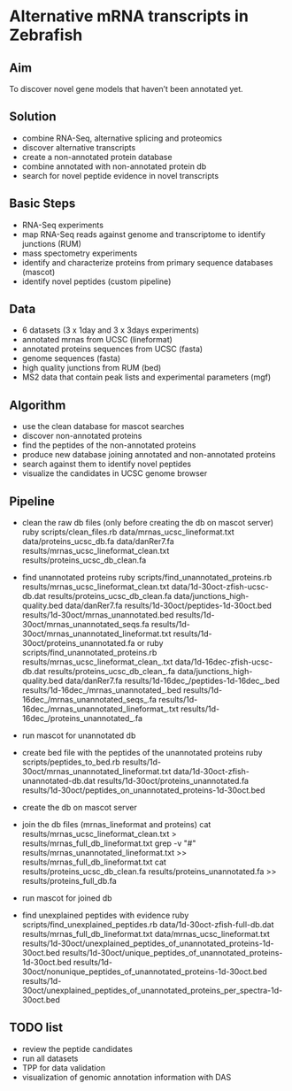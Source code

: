 # Alternative mRNA transcripts in Zebrafish

## Aim
To discover novel gene models that haven’t been annotated yet.

## Solution
- combine RNA-Seq, alternative splicing and proteomics 
- discover alternative transcripts
- create a non-annotated protein database
- combine annotated with non-annotated protein db
- search for novel peptide evidence in novel transcripts

## Basic Steps
- RNA-Seq experiments
- map RNA-Seq reads against genome and transcriptome to identify junctions (RUM)
- mass spectometry experiments
- identify and characterize proteins from primary sequence databases (mascot)
- identify novel peptides (custom pipeline)

## Data
- 6 datasets (3 x 1day and 3 x 3days experiments)
- annotated mrnas from UCSC (lineformat)
- annotated  proteins sequences from UCSC (fasta)
- genome sequences (fasta)
- high quality junctions from RUM (bed)
- MS2 data that contain peak lists and experimental parameters (mgf)

## Algorithm
- use the clean database for mascot searches
- discover non-annotated proteins
- find the peptides of the non-annotated proteins
- produce new database joining annotated and non-annotated proteins
- search against them to identify novel peptides
- visualize the candidates in UCSC genome browser

## Pipeline

- clean the raw db files (only before creating the db on mascot server)
ruby scripts/clean_files.rb data/mrnas_ucsc_lineformat.txt data/proteins_ucsc_db.fa data/danRer7.fa results/mrnas_ucsc_lineformat_clean.txt results/proteins_ucsc_db_clean.fa

- find unannotated proteins
ruby scripts/find_unannotated_proteins.rb results/mrnas_ucsc_lineformat_clean.txt data/1d-30oct-zfish-ucsc-db.dat results/proteins_ucsc_db_clean.fa data/junctions_high-quality.bed data/danRer7.fa results/1d-30oct/peptides-1d-30oct.bed results/1d-30oct/mrnas_unannotated.bed results/1d-30oct/mrnas_unannotated_seqs.fa results/1d-30oct/mrnas_unannotated_lineformat.txt results/1d-30oct/proteins_unannotated.fa
or
ruby scripts/find_unannotated_proteins.rb results/mrnas_ucsc_lineformat_clean_.txt data/1d-16dec-zfish-ucsc-db.dat results/proteins_ucsc_db_clean_.fa data/junctions_high-quality.bed data/danRer7.fa results/1d-16dec_/peptides-1d-16dec_.bed results/1d-16dec_/mrnas_unannotated_.bed results/1d-16dec_/mrnas_unannotated_seqs_.fa results/1d-16dec_/mrnas_unannotated_lineformat_.txt results/1d-16dec_/proteins_unannotated_.fa

- run mascot for unannotated db 

- create bed file with the peptides of the unannotated proteins
ruby scripts/peptides_to_bed.rb results/1d-30oct/mrnas_unannotated_lineformat.txt data/1d-30oct-zfish-unannotated-db.dat results/1d-30oct/proteins_unannotated.fa results/1d-30oct/peptides_on_unannotated_proteins-1d-30oct.bed

- create the db on mascot server

- join the db files (mrnas_lineformat and proteins)
cat results/mrnas_ucsc_lineformat_clean.txt > results/mrnas_full_db_lineformat.txt
grep -v "#" results/mrnas_unannotated_lineformat.txt >> results/mrnas_full_db_lineformat.txt
cat results/proteins_ucsc_db_clean.fa results/proteins_unannotated.fa >> results/proteins_full_db.fa

- run mascot for joined db

- find unexplained peptides with evidence
ruby scripts/find_unexplained_peptides.rb data/1d-30oct-zfish-full-db.dat results/mrnas_full_db_lineformat.txt data/mrnas_ucsc_lineformat.txt results/1d-30oct/unexplained_peptides_of_unannotated_proteins-1d-30oct.bed results/1d-30oct/unique_peptides_of_unannotated_proteins-1d-30oct.bed results/1d-30oct/nonunique_peptides_of_unannotated_proteins-1d-30oct.bed results/1d-30oct/unexplained_peptides_of_unannotated_proteins_per_spectra-1d-30oct.bed


## TODO list
- review the peptide candidates
- run all datasets
- TPP for data validation
- visualization of genomic annotation information with DAS
